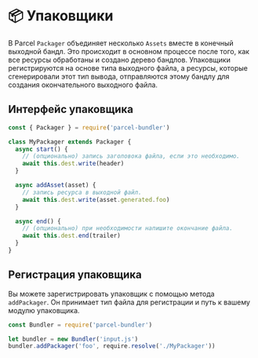 # 📦 Упаковщики

В Parcel `Packager` объединяет несколько `Assets` вместе в конечный выходной бандл. Это происходит в основном процессе после того, как все ресурсы обработаны и создано дерево бандлов. Упаковщики регистрируются на основе типа выходного файла, а ресурсы, которые сгенерировали этот тип вывода, отправляются этому бандлу для создания окончательного выходного файла.

## Интерфейс упаковщика

```javascript
const { Packager } = require('parcel-bundler')

class MyPackager extends Packager {
  async start() {
    // (опционально) запись заголовока файла, если это необходимо.
    await this.dest.write(header)
  }

  async addAsset(asset) {
    // запись ресурса в выходной файл.
    await this.dest.write(asset.generated.foo)
  }

  async end() {
    // (опционально) при необходимости напишите окончание файла.
    await this.dest.end(trailer)
  }
}
```

## Регистрация упаковщика

Вы можете зарегистрировать упаковщик с помощью метода `addPackager`. Он принимает тип файла для регистрации и путь к вашему модулю упаковщика.

```javascript
const Bundler = require('parcel-bundler')

let bundler = new Bundler('input.js')
bundler.addPackager('foo', require.resolve('./MyPackager'))
```
